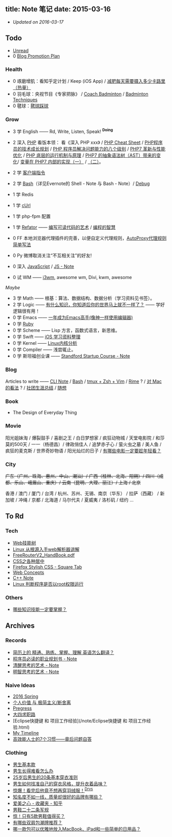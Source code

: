 title: Note 笔记
date: 2015-03-16
---

- _Updated on 2016-03-17_

## Todo

- [Unread](/note/unread.html)
- 0 [Blog Promotion Plan](/note/promotion_plan.html)

### Health

- 0 琢磨增肌：看知乎定计划 / Keep (iOS App) / [减肥每天需要摄入多少卡路里（热量）](/note/calorie.html)
- 0 羽毛球：央视节目《专家把脉》 / [Coach Badminton](https://www.youtube.com/user/coachingbadminton) / [Badminton Techniques](https://www.youtube.com/watch?v=6uj7UoR7YJ8&list=PL25A4AB13DD610A66)
- 0 毽球：[毽球踩球](/note/jian_qiu.html)

### Grow

- 3 学 English —— Rd, Write, Listen, Speak! <sup>__Doing__</sup>
- 2 深入 [PHP](/note/php.html)
    看饭本领： 看《深入 PHP xxx》 / [PHP Cheat Sheet](http://www.visibone.com/php/pb8.html) / [PHP程序员的技术成长规划](www.programcat.com/index/info/id/3) / [PHP 程序员解决问题能力的八个级别](https://linux.cn/article-6149-weibo.html) / [PHP7 革新与性能优化](http://mp.weixin.qq.com/s?__biz=MzAwNjMxMTA5Mw==&mid=213740207&idx=1&sn=7f66f926f20dfa5e458e4d3ba70b7ae2&scene=5&srcid=0921Nfh4yACYqSrb0nedSSLq#rd) / [PHP 底层的运行机制与原理](http://mp.weixin.qq.com/s?__biz=MzAwNjMxMTA5Mw==&amp;mid=400392225&amp;idx=1&amp;sn=9a9a99f9e26f5cf2c5de43acf477386a&amp;scene=1&amp;srcid=1114EoiWRMcR0ZM5tXYc4Buf#rd) / [PHP7 的抽象语法树（AST）带来的变化](http://mp.weixin.qq.com/s?__biz=MzAwNjMxMTA5Mw==&amp;mid=401472619&amp;idx=1&amp;sn=85034ff0aa96b5fc3a2345d01906b862&amp;scene=1&amp;srcid=0104MWmCwCW5wiSsPApW2Nm9#rd)/ [变量在 PHP7 内部的实现（一）](http://mp.weixin.qq.com/s?__biz=MzAwNjMxMTA5Mw==&amp;mid=401205993&amp;idx=1&amp;sn=af64b9c2fd91ed87457af3d38f334a25&amp;scene=1&amp;srcid=1230RmdMvPqFtpot4bOzzxgN#rd) / [（二）](http://mp.weixin.qq.com/s?__biz=MzAwNjMxMTA5Mw==&amp;mid=401229562&amp;idx=1&amp;sn=710d813efc5be8280fc17c554a696d74&amp;scene=1&amp;srcid=12303QNjLyATdE4lysM8s29X#rd)。

- 2 学 [客户端指令](/note/cmd_plan.html)
- 2 学 [Bash](/note/bash.html)（详见Evernote的 Shell - Note 与 Bash - Note）/ [Debug](https://www.ibm.com/developerworks/cn/linux/l-cn-shell-debug/)
- 1 学 Redis
- 1 学 [cUrl](https://curl.haxx.se/)
- 1 学 php-fpm 配置
- 1 学 [Refator](/note/Refactor.html) —— [编写可读代码的艺术](/note/编写可读代码的艺术.html) / [编程的智慧](http://www.yinwang.org/blog-cn/2015/11/21/programming-philosophy)
- 0 FF 本地浏览器代理插件的完善，以便自定义代理规则，[AutoProxy代理规则简单写法](http://mydf.github.io/blog/autoproxy/)
- 0 Py 微博取消关注“不互相关注”的好友!
- 0 深入 [JavaScript](http://www.liaoxuefeng.com/wiki/001434446689867b27157e896e74d51a89c25cc8b43bdb3000/0014344991049250a2c80ec84cb4861bbd1d9b2c0c2850e000) / [JS - Note](/note/js_note.html)
- 0 试 WM —— [i3wm](http://i3wm.org/docs/userguide.html), awesome wm, Divi, kwm, awesome

_Maybe_

- 3 学 Math —— 根基：算法、数据结构、数据分析（学习资料见书签）。
- 2 学 Logic —— [有什么知识，你知道后你的世界马上就不一样了？](https://www.zhihu.com/question/38632401/answer/77853819) —— 学好逻辑很有用！
- 0 学 Emacs —— [一年成为Emacs高手(像神一样使用编辑器) ](http://blog.csdn.net/redguardtoo/article/details/7222501/)
- 0 学 [Ruby](http://top.jobbole.com/21187/)
- 0 学 Scheme —— Lisp 方言，函数式语言，新思维。
- 0 学 Swift —— [iOS 学习资料整理](https://github.com/Aufree/trip-to-iOS)
- 0 学 Kernel —— [Linux内核分析](https://www.shiyanlou.com/courses/195)
- 0 学 Compiler —— 浅尝辄止。
- 0 学 斯坦福创业课 —— [Standford Startup Course - Note](/note/stanford_startup_course.html)

### Blog

Articles to write —— [CLI Note](/note/command_line.html) / [Bash](/note/bash.html) / [tmux + Zsh + Vim](/note/vim.html) / [Rime](/note/rime.html) ? / [对 Mac 的看法](/note/mac.html) ? / [社团生涯总结](/note/college_association.html) / [随想](/note/thoughts.html)

### Book

- The Design of Everyday Thing

### Movie

阳光姐妹淘 / 爆裂鼓手 / 喜剧之王 / 白日梦想家 / 疯狂动物城 / 天堂电影院 / 和莎莫的500天 / 一一（杨德昌）/ 律政俏佳人 / 追梦赤子心 / 萤火虫之墓 / 美人鱼 / 疯狂的麦克斯 / 世界奇妙物语 / 阳光灿烂的日子 / [有哪些电影一定要趁年轻看？](https://www.zhihu.com/question/25699277)

### City

<s>广东（广州、珠海、惠州、中山、潮汕）/ 广西（桂林、北海、阳朔）/ 四川（成都、乐山、峨眉山、重庆）/ 云南（昆明、大理、丽江）/ 上海 / 北京</s>

香港 / 澳门 / 厦门 / 台湾 / 杭州、苏州、无锡、南京（华东） / 拉萨（西藏） / 新加坡 / 冲绳 / 京都 / 北海道 / 马尔代夫 / 夏威夷 / 洛杉矶 / 纽约 …

## To Rd

### Tech

- [Web技能树](http://skill.phodal.com/)
- [Linux 从根源入手web解析器讲解](http://edu.51cto.com/lesson/id-17540.html)
- [FreeRouterV2_HandBook.pdf](https://github.com/lifetyper/FreeRouter_V2/blob/master/FreeRouterV2_HandBook.pdf)
- [CSS之各种居中](https://segmentfault.com/a/1190000004260458)
- [Firefox Stylish CSS - Square Tab](/note/firefox_stylish_css.html)
- [Web Concepts](/note/web.html)
- [C++ Note](/note/cpp.html)
- [Linux 判断程序是否以root权限运行](http://blog.csdn.net/simon_dong618/article/details/11674521)

### Others

- [哪些知识技能一定要掌握？](https://www.zhihu.com/question/35112627)

## Archives

### Records

- [简历上的 精通、熟练、掌握、理解 英语怎么翻译？](/note/resume_tips.html)
- [程序员必读的职业规划书 - Note](/note/dev_career.html)
- [清醒思考的艺术 - Note](/note/think_clearly.html)
- [明智思考的艺术 - Note](/note/think_wisely.html)

### Naive Ideas

- [2016 Spring](/note/2016_spring.html)
- [个人价值 与 极简主义/断舍离](/note/simple.html)
- [Pregress](/note/progress.html)
- [大四求职路](/note/大四求职路.html)
- [Eclipse快捷键 和 项目工作经验](/note/Eclipse快捷键 和 项目工作经验.html)
- [My Timeline](/note/timeline.html)
- [高效能人士的7个习惯——章后问题自答](/note/seven_habits.html)

### Clothing

- [男生基本款](https://www.zhihu.com/question/29347945/answer/44802155)
- [男生长得难看怎么办](https://www.zhihu.com/question/25485795)
- [25岁后男生的20条基本穿衣准则](http://mp.weixin.qq.com/s?__biz=MzAxMDI4ODIyNg==&amp;mid=216957646&amp;idx=1&amp;sn=80e3631d64b405888258ffcb86b8268e&amp;scene=1#rd)
- [男生如何找准自己的穿衣风格，提升衣着品味？](http://mp.weixin.qq.com/s?__biz=MzAxMDI4ODIyNg==&amp;mid=209430380&amp;idx=1&amp;sn=646eb69ae5116a1d634dfa70cdddee10&amp;scene=1#rd)
- [惊爆！看完后他竟不想再穿羽绒服！](http://mp.weixin.qq.com/s?__biz=MzAxMDI4ODIyNg==&amp;mid=210316708&amp;idx=1&amp;sn=e34ae6d411a82d114358f5adac598861&amp;scene=1#rd)<sup>[Drvs](/note/drivers.html)</sup>
- [知名度不如一线，质量却很好的品牌有哪些？](https://www.zhihu.com/question/35886615)
- [爱美之心 - 收藏夹 - 知乎](https://www.zhihu.com/collection/20333571)
- [男鞋二十二条军规](http://mp.weixin.qq.com/s?__biz=MjM5MTEwNTQxMg==&amp;mid=205293619&amp;idx=4&amp;sn=130382a4de42eb7e3099dca2fa320897&amp;scene=1#rd)
- [惊！只有5款男鞋值得买？ ](http://mp.weixin.qq.com/s?__biz=MzAxMDI4ODIyNg==&amp;mid=209636065&amp;idx=1&amp;sn=66fe275dd21dcc2c170d355a992bc580&amp;scene=1#rd)
- [有哪些双肩包潮牌推荐？](https://www.zhihu.com/question/20494311)
- [哪一款包可以优雅地放入MacBook、iPad和一些简单的日用品？](https://www.zhihu.com/question/30610574)


